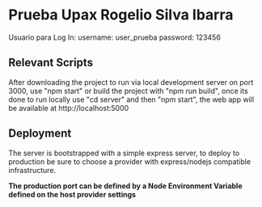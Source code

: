 # Prueba Upax Rogelio Silva Ibarra

Usuario para Log In:
username: user_prueba
password: 123456

## Relevant Scripts

After downloading the project to run via local development server on port 3000, use "npm start" or build the project with "npm run build", once its done to run locally use "cd server" and then "npm start", the web app will be available at http://localhost:5000

## Deployment

The server is bootstrapped with a simple express server, to deploy to production be sure to choose a provider with express/nodejs compatible infrastructure.

**The production port can be defined by a Node Environment Variable defined on the host provider settings**
